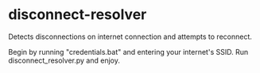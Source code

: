 # disconnect-resolver
Detects disconnections on internet connection and attempts to reconnect.


Begin by running "credentials.bat" and entering your internet's SSID.
Run disconnect_resolver.py and enjoy.
